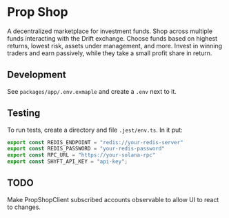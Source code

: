 # Prop Shop

A decentralized marketplace for investment funds. Shop across multiple funds interacting with the Drift exchange.
Choose funds based on highest returns, lowest risk, assets under management, and more.
Invest in winning traders and earn passively, while they take a small profit share in return.

## Development

See `packages/app/.env.exmaple` and create a `.env` next to it.

## Testing

To run tests, create a directory and file `.jest/env.ts`.
In it put:

```typescript
export const REDIS_ENDPOINT = "redis://your-redis-server"
export const REDIS_PASSWORD = "your-redis-password"
export const RPC_URL = "https://your-solana-rpc"
export const SHYFT_API_KEY = "api-key";
```

## TODO

Make PropShopClient subscribed accounts observable to allow UI to react to changes.